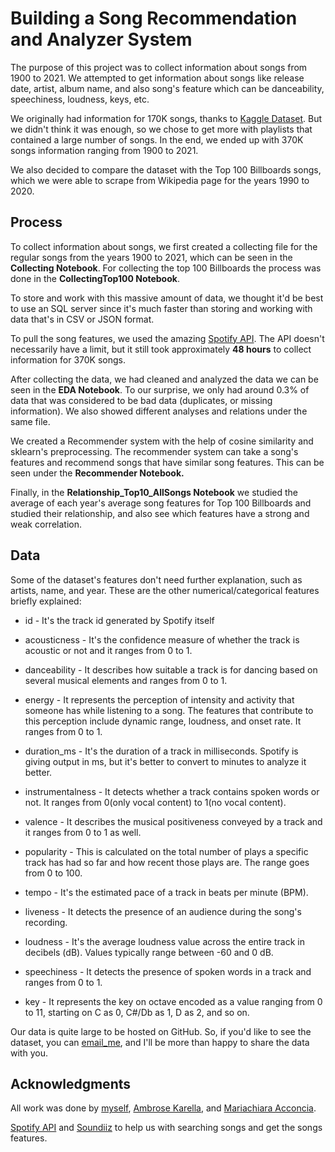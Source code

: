 # Building a Song Recommendation and Analyzer System

The purpose of this project was to collect information about songs from 1900 to 2021. We attempted to get information about songs like release date, artist, album name, and also song's feature which can be danceability, speechiness, loudness, keys, etc.

We originally had information for 170K songs, thanks to [Kaggle Dataset](https://www.kaggle.com/yamaerenay/spotify-dataset-19212020-160k-tracks/notebooks). But we didn't think it was enough, so we chose to get more with playlists that contained a large number of songs. In the end, we ended up with 370K songs information ranging from 1900 to 2021.

We also decided to compare the dataset with the Top 100 Billboards songs, which we were able to scrape from Wikipedia page for the years 1990 to 2020.

## Process

To collect information about songs, we first created a collecting file for the regular songs from the years 1900 to 2021, which can be seen in the **Collecting Notebook**. For collecting the top 100 Billboards the process was done in the **CollectingTop100 Notebook**.

To store and work with this massive amount of data, we thought it'd be best to use an SQL server since it's much faster than storing and working with data that's in CSV or JSON format.

To pull the song features, we used the amazing [Spotify API](https://developer.spotify.com/documentation/web-api/reference#endpoint-get-several-audio-features). The API doesn't necessarily have a limit, but it still took approximately **48 hours** to collect information for 370K songs. 

After collecting the data, we had cleaned and analyzed the data we can be seen in the **EDA Notebook**. To our surprise, we only had around 0.3% of data that was considered to be bad data (duplicates, or missing information). We also showed different analyses and relations under the same file.

We created a Recommender system with the help of cosine similarity and sklearn's preprocessing. The recommender system can take a song's features and recommend songs that have similar song features. This can be seen under the **Recommender Notebook.**

Finally, in the **Relationship_Top10_AllSongs Notebook** we studied the average of each year's average song features for Top 100 Billboards and studied their relationship, and also see which features have a strong and weak correlation. 

## Data
Some of the dataset's features don't need further explanation, such as artists, name, and year.
These are the other numerical/categorical features briefly explained:

- id - It's the track id generated by Spotify itself

- acousticness - It's the confidence measure of whether the track is acoustic or not and it ranges from 0 to 1.

- danceability - It describes how suitable a track is for dancing based on several musical elements and ranges from 0 to 1.

- energy - It represents the perception of intensity and activity that someone has while listening to a song. The features that contribute to this perception include dynamic range, loudness, and onset rate. It ranges from 0 to 1.

- duration_ms - It's the duration of a track in milliseconds. Spotify is giving output in ms, but it's better to convert to minutes to analyze it better.

- instrumentalness - It detects whether a track contains spoken words or not. It ranges from 0(only vocal content) to 1(no vocal content).

- valence - It describes the musical positiveness conveyed by a track and it ranges from 0 to 1 as well.

- popularity - This is calculated on the total number of plays a specific track has had so far and how recent those plays are. The range goes from 0 to 100.

- tempo - It's the estimated pace of a track in beats per minute (BPM).

- liveness - It detects the presence of an audience during the song's recording.

- loudness - It's the average loudness value across the entire track in decibels (dB). Values typically range between -60 and 0 dB.

- speechiness - It detects the presence of spoken words in a track and ranges from 0 to 1.

- key - It represents the key on octave encoded as a value ranging from 0 to 11, starting on C as 0, C#/Db as 1, D as 2, and so on.
 
Our data is quite large to be hosted on GitHub. So, if you'd like to see the dataset, you can [email_me](mailto://janampatel15@gmail.com), and I'll be more than happy to share the data with you. 

## Acknowledgments
All work was done by [myself](https://github.com/janampatel15), [Ambrose Karella](https://github.com/ajkarella), and [Mariachiara Acconcia](https://github.com/MaryAcconcia). 

[Spotify API](https://developer.spotify.com/documentation/web-api/reference#endpoint-get-several-audio-features) and [Soundiiz](https://soundiiz.com/) to help us with searching songs and get the songs features. 